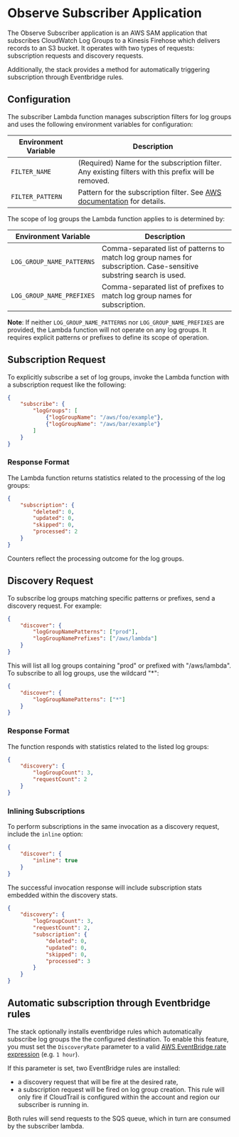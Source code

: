 # Observe Subscriber Application

The Observe Subscriber application is an AWS SAM application that subscribes CloudWatch Log Groups to a Kinesis Firehose which delivers records to an S3 bucket. It operates with two types of requests: subscription requests and discovery requests.

Additionally, the stack provides a method for automatically triggering subscription through Eventbridge rules.

## Configuration

The subscriber Lambda function manages subscription filters for log groups and uses the following environment variables for configuration:

| Environment Variable      | Description |
|---------------------------|-------------|
| `FILTER_NAME`             | (Required) Name for the subscription filter. Any existing filters with this prefix will be removed. |
| `FILTER_PATTERN`          | Pattern for the subscription filter. See [AWS documentation](https://docs.aws.amazon.com/AmazonCloudWatch/latest/logs/SubscriptionFilters.html) for details. |

The scope of log groups the Lambda function applies to is determined by:

| Environment Variable      | Description |
|---------------------------|-------------|
| `LOG_GROUP_NAME_PATTERNS` | Comma-separated list of patterns to match log group names for subscription. Case-sensitive substring search is used. |
| `LOG_GROUP_NAME_PREFIXES` | Comma-separated list of prefixes to match log group names for subscription. |

**Note**: If neither `LOG_GROUP_NAME_PATTERNS` nor `LOG_GROUP_NAME_PREFIXES` are provided, the Lambda function will not operate on any log groups. It requires explicit patterns or prefixes to define its scope of operation.

## Subscription Request

To explicitly subscribe a set of log groups, invoke the Lambda function with a subscription request like the following:

```json
{
    "subscribe": {
        "logGroups": [
            {"logGroupName": "/aws/foo/example"},
            {"logGroupName": "/aws/bar/example"}
        ]
    }
}
```

### Response Format

The Lambda function returns statistics related to the processing of the log groups:

```json
{
    "subscription": {
        "deleted": 0,
        "updated": 0,
        "skipped": 0,
        "processed": 2
    }
}
```

Counters reflect the processing outcome for the log groups.

## Discovery Request

To subscribe log groups matching specific patterns or prefixes, send a discovery request. For example:

```json
{
    "discover": {
        "logGroupNamePatterns": ["prod"],
        "logGroupNamePrefixes": ["/aws/lambda"]
    }
}
```

This will list all log groups containing "prod" or prefixed with "/aws/lambda". To subscribe to all log groups, use the wildcard "*":

```json
{
    "discover": {
        "logGroupNamePatterns": ["*"]
    }
}
```

### Response Format

The function responds with statistics related to the listed log groups:

```json
{
    "discovery": {
        "logGroupCount": 3,
        "requestCount": 2
    }
}
```

### Inlining Subscriptions

To perform subscriptions in the same invocation as a discovery request, include the `inline` option:

```json
{
    "discover": {
        "inline": true
    }
}
```

The successful invocation response will include subscription stats embedded within the discovery stats.

```json
{
    "discovery": {
        "logGroupCount": 3,
        "requestCount": 2,
        "subscription": {
            "deleted": 0,
            "updated": 0,
            "skipped": 0,
            "processed": 3
        }
    }
}
```

## Automatic subscription through Eventbridge rules

The stack optionally installs eventbridge rules which automatically subscribe log groups the the configured destination. To enable this feature, you must set the `DiscoveryRate` parameter to a valid [AWS EventBridge rate expression](https://docs.aws.amazon.com/eventbridge/latest/userguide/eb-rate-expressions.html) (e.g. `1 hour`).

If this parameter is set, two EventBridge rules are installed:

- a discovery request that will be fire at the desired rate,
- a subscription request will be fired on log group creation. This rule will only fire if CloudTrail is configured within the account and region our subscriber is running in.

Both rules will send requests to the SQS queue, which in turn are consumed by the subscriber lambda.
